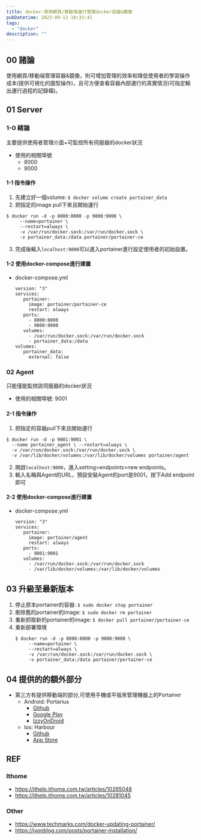 ```yaml
---
title: docker-使用網頁/移動端進行管理docker容器&鏡像
pubDatetime: 2023-09-13 10:33:41
tags:
  - "docker"
description: ""
---
```


## 00 諸論

使用網頁/移動端管理容器&鏡像，則可增加管理的效率和降低使用者的學習操作成本(提供可視化的圖型操作)，且可方便查看容器內部運行的真實情況(可指定輸出運行過程的記錄檔)。

<!--more-->

## 01 Server

### 1-0 緒論

主要提供使用者管理介面+可監控所有伺服器的docker狀況

- 使用的相關埠號
  - 8000
  - 9000

#### 1-1 指令操作

1. 先建立好一個volume: `$ docker volume create portainer_data`
2. 把指定的image pull下來且開始運行

```
$ docker run -d -p 8000:8000 -p 9000:9000 \
     --name=portainer \
     --restart=always \
     -v /var/run/docker.sock:/var/run/docker.sock \
     -v portainer_data:/data portainer/portainer-ce
```

3. 完成後輸入`localhost:9000`可以進入portainer進行設定使用者的初始設置。

#### 1-2 使用docker-compose進行建置

- docker-compose.yml
  ```yaml=
  version: "3"
  services:
     portainer:
       image: portainer/portainer-ce
       restart: always
     ports:
       - 8000:8000
       - 9000:9000
     volumes:
       - /var/run/docker.sock:/var/run/docker.sock
       - portainer_data:/data
  volumes:
     portainer_data:
       external: false
  ```

### 02 Agent

只能僅能監控該伺服器的docker狀況

- 使用的相關埠號: 9001

#### 2-1 指令操作

1. 把指定的容器pull下來且開始運行

```
$ docker run -d -p 9001:9001 \
  --name portainer_agent \ --restart=always \
  -v /var/run/docker.sock:/var/run/docker.sock \
  -v /var/lib/docker/volumes:/var/lib/docker/volumes portainer/agent
```

2. 開啟`localhost:9000`，進入setting>endpoints>new endpoints。
3. 輸入名稱與Agent的URL，預設安裝Agent的port是9001，按下Add endpoint即可

#### 2-2 使用docker-compose進行建置

- docker-compose.yml
  ```yaml=
  version: "3"
  services:
     portainer:
       image: portainer/agent
       restart: always
     ports:
       - 9001:9001
     volumes:
       - /var/run/docker.sock:/var/run/docker.sock
       - /var/lib/docker/volumes:/var/lib/docker/volumes
  ```

## 03 升級至最新版本

1. 停止原本portainer的容器: `$ sudo docker stop portainer`
2. 刪除舊的portainer的image: `$ sudo docker rm portainer`
3. 重新抓取新的portainer的image: `$ docker pull portainer/portainer-ce`
4. 重新部署環境
   ```bash=
   $ docker run -d -p 8000:8000 -p 9000:9000 \
        --name=portainer \
        --restart=always \
        -v /var/run/docker.sock:/var/run/docker.sock \
        -v portainer_data:/data portainer/portainer-ce
   ```

## 04 提供的的額外部分

- 第三方有提供移動端的部分,可使用手機或平版來管理機器上的Portainer
  - Android: Portarius
    - [Github](https://github.com/zbejas/portarius)
    - [Google Play](https://play.google.com/store/apps/details?id=si.zbe.portarius&pli=1)
    - [IzzyOnDroid](https://apt.izzysoft.de/fdroid/index/apk/si.zbe.portarius)
  - Ios: Harbour
    - [Github](https://github.com/rrroyal/Harbour)
    - [App Store]()

## REF

### Ithome

- https://ithelp.ithome.com.tw/articles/10265048
- https://ithelp.ithome.com.tw/articles/10281045

### Other

- https://www.techmarks.com/docker-updating-portainer/
- https://ivonblog.com/posts/portainer-installation/
